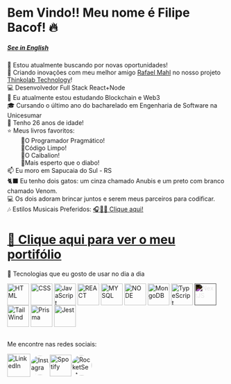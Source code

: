 # Bem Vindo!! Meu nome é Filipe Bacof! 🔥
##### [See in English](https://github.com/Filipe-Bacof/Filipe-Bacof/blob/main/README.md)
🔭 Estou atualmente buscando por novas oportunidades!</br>
🚀 Criando inovações com meu melhor amigo [Rafael Mahl](https://github.com/mahlignus) no nosso projeto [Thinkolab Technology](https://thinkolab.com.br/)!</br>
💻 Desenvolvedor Full Stack React+Node</br>
🌱 Eu atualmente estou estudando Blockchain e Web3</br>
🎓 Cursando o último ano do bacharelado em Engenharia de Software na Unicesumar</br>
🎂 Tenho 26 anos de idade!</br>
⭐  Meus livros favoritos:</br>
&nbsp;&nbsp;&nbsp;&nbsp;&nbsp;&nbsp;&nbsp;&nbsp;📙O Programador Pragmático!</br>
&nbsp;&nbsp;&nbsp;&nbsp;&nbsp;&nbsp;&nbsp;&nbsp;📘Código Limpo!</br>
&nbsp;&nbsp;&nbsp;&nbsp;&nbsp;&nbsp;&nbsp;&nbsp;📗O Caibalion!</br>
&nbsp;&nbsp;&nbsp;&nbsp;&nbsp;&nbsp;&nbsp;&nbsp;📓Mais esperto que o diabo!</br>
📫 Eu moro em Sapucaia do Sul - RS</br>
🐈‍⬛ Eu tenho dois gatos: um cinza chamado Anubis e um preto com branco chamado Venom.</br>
💻 Os dois adoram brincar juntos e serem meus parceiros para codificar.</br>
🎶 Estilos Musicais Preferidos: [🎧🍷🗿 Clique aqui!](https://filipe-bacof.github.io/Musicas-Bacof)</br>

# <a href="https://portifolio-filipe-bacof.vercel.app/" target="_blank">📎 Clique aqui para ver o meu portifólio</a></br>
🔧 Tecnologias que eu gosto de usar no dia a dia</br>
<div>
  <a href="https://developer.mozilla.org/en-US/docs/Web/HTML" target="_blank"><img align="center" alt="HTML" height="50" width="50" src="https://cdn.jsdelivr.net/gh/devicons/devicon/icons/html5/html5-original.svg" /></a>
  <a href="https://developer.mozilla.org/en-US/docs/Web/CSS" target="_blank"><img align="center" alt="CSS" height="50" width="50" src="https://cdn.jsdelivr.net/gh/devicons/devicon/icons/css3/css3-original.svg" /></a>
  <a href="https://developer.mozilla.org/en-US/docs/Web/JavaScript" target="_blank"><img align="center" alt="JavaScript" height="50" width="50" src="https://cdn.jsdelivr.net/gh/devicons/devicon/icons/javascript/javascript-original.svg" /></a>
  <a href="https://legacy.reactjs.org/docs" target="_blank"><img align="center" alt="REACT" height="50" width="50" src="https://cdn.jsdelivr.net/gh/devicons/devicon/icons/react/react-original.svg" /></a>
  <a href="https://dev.mysql.com/doc/" target="_blank"><img align="center" alt="MYSQL" height="50" width="50" src="https://cdn.jsdelivr.net/gh/devicons/devicon/icons/mysql/mysql-original.svg" /></a>
  <a href="https://nodejs.org/en/docs" target="_blank"><img align="center" alt="NODE" height="50" width="50" src="https://cdn.jsdelivr.net/gh/devicons/devicon/icons/nodejs/nodejs-original.svg" /></a>
  <a href="https://www.mongodb.com/docs/" target="_blank"><img align="center" alt="MongoDB" height="50" width="50" src="https://cdn.jsdelivr.net/gh/devicons/devicon/icons/mongodb/mongodb-original.svg" /></a>
  <a href="https://www.typescriptlang.org/docs/" target="_blank"><img align="center" alt="TypeScript" height="50" width="50" src="https://cdn.jsdelivr.net/gh/devicons/devicon/icons/typescript/typescript-original.svg" /></a>
  <a href="https://nextjs.org/docs" target="_blank"><img align="center" alt="NextJS" height="50" width="50" src="https://cdn.jsdelivr.net/gh/devicons/devicon/icons/nextjs/nextjs-original.svg" style="filter: invert(100%);"/></a>
  <a href="https://tailwindcss.com/docs" target="_blank"><img align="center" alt="TailWind" height="50" width="50" src="https://cdn.jsdelivr.net/gh/devicons/devicon@latest/icons/tailwindcss/tailwindcss-original.svg" /></a>
  <a href="https://www.prisma.io/docs" target="_blank"><img align="center" alt="Prisma" height="50" width="50" src="https://cdn.worldvectorlogo.com/logos/prisma-3.svg"/></a>
  <a href="https://jestjs.io/docs/getting-started" target="_blank"><img align="center" alt="Jest" height="50" width="50" src="https://cdn.jsdelivr.net/gh/devicons/devicon/icons/jest/jest-plain.svg" /></a>
</div></br>

Me encontre nas redes sociais:</br>
<div style="display: flex; align-items: center">
  <a href="https://www.linkedin.com/in/filipe-bacof/" target="_blank"><img height="53px" width="53px" src="https://img.icons8.com/color/512/linkedin-circled--v1.png" alt="LinkedIn"></a>
  <a href="https://www.instagram.com/filipe.bacof/" target="_blank"><img height="45px" width="45px" src="https://cpaq.ufms.br/files/2022/03/Instagram-logo-free-download-PNG-e1647376733700.png" alt="Instagram" style="border-radius: 50%"></a>
  <a href="https://open.spotify.com/user/8k3a5mqfxtf78erfftdjjp03e" target="_blank"><img height="50px" width="50px" src="https://www.freepnglogos.com/uploads/spotify-logo-png/spotify-icon-green-logo-8.png" alt="Spotify"></a>
  <a href="https://app.rocketseat.com.br/me/filipe-bacof" target="_blank"><img height="47px" width="47px" src="https://avatars.githubusercontent.com/u/28929274?s=280&v=4" alt="RocketSeat" style="border-radius: 50%"></a>
</div>
